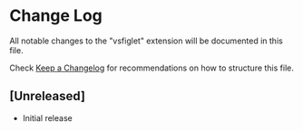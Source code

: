 # Change Log

All notable changes to the "vsfiglet" extension will be documented in this file.

Check [Keep a Changelog](http://keepachangelog.com/) for recommendations on how to structure this file.

## [Unreleased]

- Initial release